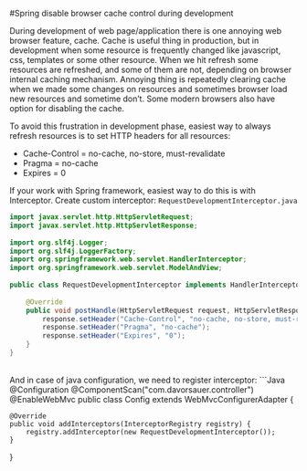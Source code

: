 #Spring disable browser cache control during development

During development of web page/application there is one annoying web browser feature, cache. Cache is useful thing in production, but in development when some resource is frequently changed like javascript, css, templates or some other resource. When we hit refresh some resources are refreshed, and some of them are not, depending on browser internal caching mechanism. Annoying thing is repeatedly clearing cache when we made some changes on resources and sometimes browser load new resources and sometime don’t. Some modern browsers also have option for disabling the cache.


To avoid this frustration in development phase, easiest way to always refresh resources is to set HTTP headers for all resources:
- Cache-Control = no-cache, no-store, must-revalidate
- Pragma = no-cache
- Expires = 0

If your work with Spring framework, easiest way to do this is with Interceptor. Create custom interceptor: ```RequestDevelopmentInterceptor.java```

```Java
import javax.servlet.http.HttpServletRequest;
import javax.servlet.http.HttpServletResponse;
 
import org.slf4j.Logger;
import org.slf4j.LoggerFactory;
import org.springframework.web.servlet.HandlerInterceptor;
import org.springframework.web.servlet.ModelAndView;
 
public class RequestDevelopmentInterceptor implements HandlerInterceptor {
 
    @Override
    public void postHandle(HttpServletRequest request, HttpServletResponse response, Object handler, ModelAndView modelAndView) throws Exception {
        response.setHeader("Cache-Control", "no-cache, no-store, must-revalidate");
        response.setHeader("Pragma", "no-cache");
        response.setHeader("Expires", "0");
    }
}
```
<br/>
And in case of java configuration, we need to register interceptor:
```Java
@Configuration
@ComponentScan("com.davorsauer.controller")
@EnableWebMvc
public class Config extends WebMvcConfigurerAdapter {
 
    @Override
    public void addInterceptors(InterceptorRegistry registry) {
        registry.addInterceptor(new RequestDevelopmentInterceptor());
    }
}
```